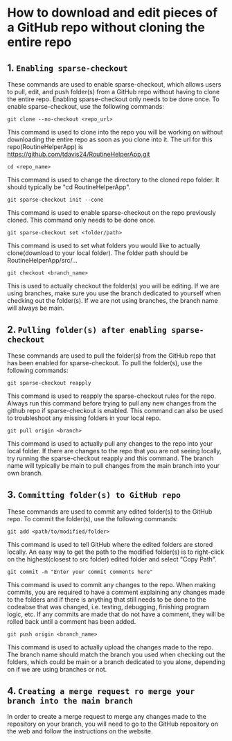 # How to download and edit pieces of a GitHub repo without cloning the entire repo

## 1. `Enabling sparse-checkout`

These commands are used to enable sparse-checkout, which allows users to pull, edit, and push folder(s) from a GitHub repo without having to clone the entire repo. Enabling sparse-checkout only needs to be done once. To enable sparse-checkout, use the following commands: 

```git
git clone --no-checkout <repo_url>
```
This command is used to clone into the repo you will be working on without downloading the entire repo as soon as you clone into it. The url for this repo(RoutineHelperApp) is https://github.com/tdavis24/RoutineHelperApp.git

```git
cd <repo_name>
```
This command is used to change the directory to the cloned repo folder. It should typically be "cd RoutineHelperApp".

```git
git sparse-checkout init --cone
```
This command is used to enable sparse-checkout on the repo previously cloned. This command only needs to be done once.

```git
git sparse-checkout set <folder/path>
```
This command is used to set what folders you would like to actually clone(download to your local folder). The folder path should be RoutineHelperApp/src/...

```git
git checkout <branch_name>
```
This is used to actually checkout the folder(s) you will be editing. If we are using branches, make sure you use the branch dedicated to yourself when checking out the folder(s). If we are not using branches, the branch name will always be main.

## 2. `Pulling folder(s) after enabling sparse-checkout`

These commands are used to pull the folder(s) from the GitHub repo that has been enabled for sparse-checkout. To pull the folder(s), use the following commands:

```git
git sparse-checkout reapply
```
This command is used to reapply the sparse-checkout rules for the repo. Always run this command before trying to pull any new changes from the github repo if sparse-checkout is enabled. This command can also be used to troubleshoot any missing folders in your local repo.

```git
git pull origin <branch>
```
This command is used to actually pull any changes to the repo into your local folder. If there are changes to the repo that you are not seeing locally, try running the sparse-checkout reapply and this command. The branch name will typically be main to pull changes from the main branch into your own branch.

## 3. `Committing folder(s) to GitHub repo`

These commands are used to commit any edited folder(s) to the GitHub repo. To commit the folder(s), use the following commands:

```git
git add <path/to/modified/folder>
```
This command is used to tell GitHub where the edited folders are stored locally. An easy way to get the path to the modified folder(s) is to right-click on the highest(closest to src folder) edited folder and select "Copy Path".

```git
git commit -m "Enter your commit comments here"
```
This command is used to commit any changes to the repo. When making commits, you are required to have a comment explaining any changes made to the folders and if there is anything that still needs to be done to the codeabse that was changed, i.e. testing, debugging, finishing program logic, etc. If any commits are made that do not have a comment, they will be rolled back until a comment has been added.

```git
git push origin <branch_name>
```
This command is used to actually upload the changes made to the repo. The branch name should match the branch you used when checking out the folders, which could be main or a branch dedicated to you alone, depending on if we are using branches or not.

## 4. `Creating a merge request ro merge your branch into the main branch`

In order to create a merge request to merge any changes made to the repository on your branch, you will need to go to the GitHub repository on the web and follow the instructions on the website.